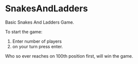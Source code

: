 # SnakesAndLadders
Basic Snakes And Ladders Game.

To start the game:

1. Enter number of players
2. on your turn press enter.

Who so ever reaches on 100th position first, will win the game.
